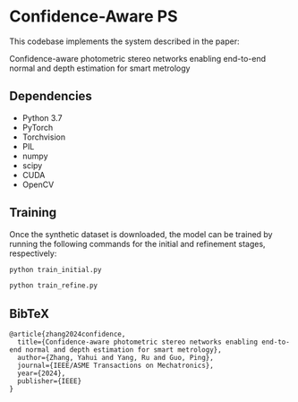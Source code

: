 # Confidence-Aware PS
This codebase implements the system described in the paper:

Confidence-aware photometric stereo networks enabling end-to-end normal and depth estimation for smart metrology

## Dependencies
- Python 3.7 
- PyTorch
- Torchvision
- PIL
- numpy
- scipy
- CUDA
- OpenCV

## Training
Once the synthetic dataset is downloaded, the model can be trained by running the following commands for the initial and refinement stages, respectively:
```bash
python train_initial.py
```
```bash
python train_refine.py
```

## BibTeX
```
@article{zhang2024confidence,
  title={Confidence-aware photometric stereo networks enabling end-to-end normal and depth estimation for smart metrology},
  author={Zhang, Yahui and Yang, Ru and Guo, Ping},
  journal={IEEE/ASME Transactions on Mechatronics},
  year={2024},
  publisher={IEEE}
}
```
